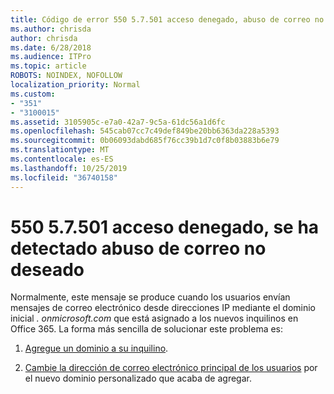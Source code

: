 ```yaml
---
title: Código de error 550 5.7.501 acceso denegado, abuso de correo no deseado detectado
ms.author: chrisda
author: chrisda
ms.date: 6/28/2018
ms.audience: ITPro
ms.topic: article
ROBOTS: NOINDEX, NOFOLLOW
localization_priority: Normal
ms.custom:
- "351"
- "3100015"
ms.assetid: 3105905c-e7a0-42a7-9c5a-61dc56a1d6fc
ms.openlocfilehash: 545cab07cc7c49def849be20bb6363da228a5393
ms.sourcegitcommit: 0b06093dabd685f76cc39b1d7c0f8b03883b6e79
ms.translationtype: MT
ms.contentlocale: es-ES
ms.lasthandoff: 10/25/2019
ms.locfileid: "36740158"
---
```

# <a name="550-57501-access-denied-spam-abuse-detected"></a>550 5.7.501 acceso denegado, se ha detectado abuso de correo no deseado

Normalmente, este mensaje se produce cuando los usuarios envían mensajes de correo electrónico desde direcciones IP mediante el dominio inicial *. onmicrosoft.com* que está asignado a los nuevos inquilinos en Office 365. La forma más sencilla de solucionar este problema es:

1. [Agregue un dominio a su inquilino](https://docs.microsoft.com//office365/admin/setup/add-domain).

2. [Cambie la dirección de correo electrónico principal de los usuarios](https://docs.microsoft.com//office365/admin/add-users/change-a-user-name-and-email-address) por el nuevo dominio personalizado que acaba de agregar.
